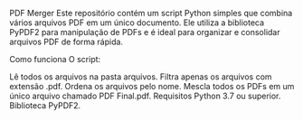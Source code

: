 PDF Merger
Este repositório contém um script Python simples que combina vários arquivos PDF em um único documento. Ele utiliza a biblioteca PyPDF2 para manipulação de PDFs e é ideal para organizar e consolidar arquivos PDF de forma rápida.

Como funciona
O script:

Lê todos os arquivos na pasta arquivos.
Filtra apenas os arquivos com extensão .pdf.
Ordena os arquivos pelo nome.
Mescla todos os PDFs em um único arquivo chamado PDF Final.pdf.
Requisitos
Python 3.7 ou superior.
Biblioteca PyPDF2.

